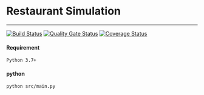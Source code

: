 # Restaurant Simulation
---
[![Build Status](https://travis-ci.org/xfrnk2/restaurant_simulation.svg?branch=master)](https://travis-ci.org/xfrnk2/restaurant_simulation)
[![Quality Gate Status](https://sonarcloud.io/api/project_badges/measure?project=xfrnk2_restaurant_simulation&metric=alert_status)](https://sonarcloud.io/dashboard?id=xfrnk2_restaurant_simulation)
[![Coverage Status](https://coveralls.io/repos/github/xfrnk2/restaurant_simulation/badge.svg?branch=master)](https://coveralls.io/github/xfrnk2/restaurant_simulation?branch=master)
#### Requirement  
```
Python 3.7+
```
#### python
```
python src/main.py
```